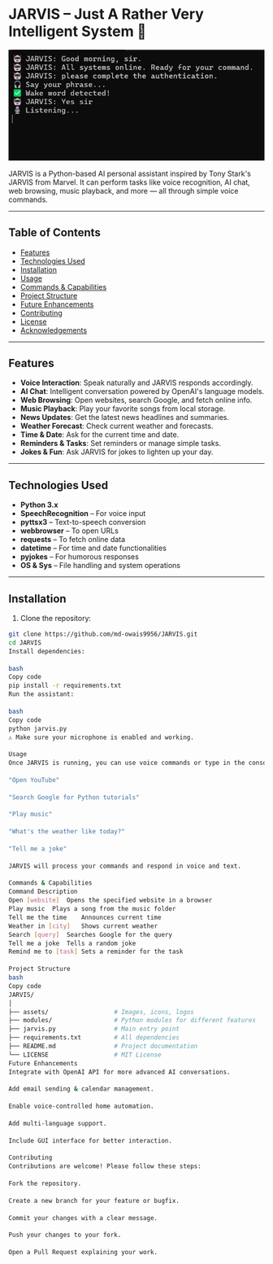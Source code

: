 # JARVIS – Just A Rather Very Intelligent System 🤖

![JARVIS](assets\image.png)

JARVIS is a Python-based AI personal assistant inspired by Tony Stark's JARVIS from Marvel. It can perform tasks like voice recognition, AI chat, web browsing, music playback, and more — all through simple voice commands.

---

## Table of Contents
- [Features](#features)
- [Technologies Used](#technologies-used)
- [Installation](#installation)
- [Usage](#usage)
- [Commands & Capabilities](#commands--capabilities)
- [Project Structure](#project-structure)
- [Future Enhancements](#future-enhancements)
- [Contributing](#contributing)
- [License](#license)
- [Acknowledgements](#acknowledgements)

---

## Features

- **Voice Interaction**: Speak naturally and JARVIS responds accordingly.
- **AI Chat**: Intelligent conversation powered by OpenAI's language models.
- **Web Browsing**: Open websites, search Google, and fetch online info.
- **Music Playback**: Play your favorite songs from local storage.
- **News Updates**: Get the latest news headlines and summaries.
- **Weather Forecast**: Check current weather and forecasts.
- **Time & Date**: Ask for the current time and date.
- **Reminders & Tasks**: Set reminders or manage simple tasks.
- **Jokes & Fun**: Ask JARVIS for jokes to lighten up your day.

---

## Technologies Used

- **Python 3.x**
- **SpeechRecognition** – For voice input
- **pyttsx3** – Text-to-speech conversion
- **webbrowser** – To open URLs
- **requests** – To fetch online data
- **datetime** – For time and date functionalities
- **pyjokes** – For humorous responses
- **OS & Sys** – File handling and system operations

---

## Installation

1. Clone the repository:

```bash
git clone https://github.com/md-owais9956/JARVIS.git
cd JARVIS
Install dependencies:

bash
Copy code
pip install -r requirements.txt
Run the assistant:

bash
Copy code
python jarvis.py
⚠️ Make sure your microphone is enabled and working.

Usage
Once JARVIS is running, you can use voice commands or type in the console. Examples:

"Open YouTube"

"Search Google for Python tutorials"

"Play music"

"What's the weather like today?"

"Tell me a joke"

JARVIS will process your commands and respond in voice and text.

Commands & Capabilities
Command	Description
Open [website]	Opens the specified website in a browser
Play music	Plays a song from the music folder
Tell me the time	Announces current time
Weather in [city]	Shows current weather
Search [query]	Searches Google for the query
Tell me a joke	Tells a random joke
Remind me to [task]	Sets a reminder for the task

Project Structure
bash
Copy code
JARVIS/
│
├── assets/                  # Images, icons, logos
├── modules/                 # Python modules for different features
├── jarvis.py                # Main entry point
├── requirements.txt         # All dependencies
├── README.md                # Project documentation
└── LICENSE                  # MIT License
Future Enhancements
Integrate with OpenAI API for more advanced AI conversations.

Add email sending & calendar management.

Enable voice-controlled home automation.

Add multi-language support.

Include GUI interface for better interaction.

Contributing
Contributions are welcome! Please follow these steps:

Fork the repository.

Create a new branch for your feature or bugfix.

Commit your changes with a clear message.

Push your changes to your fork.

Open a Pull Request explaining your work.